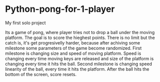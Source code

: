 # Python-pong-for-1-player
My first solo project

Its a game of pong, where player tries not to drop a ball under the moving platform.
The goal is to score the hieghest points. There is no limit but the catch is, it's get progresivelly harder, because after achiving some milestone some parameters of the game become randomized.
First milestone is changing size and speed of moving platform. Speed is changing every time moving keys are released and size of the platform is changing every time it hits the ball.
Second milestone is changing speed linearity of the ball, every time it hits the platform.
After the ball hits the bottom of the screen, score resets.
